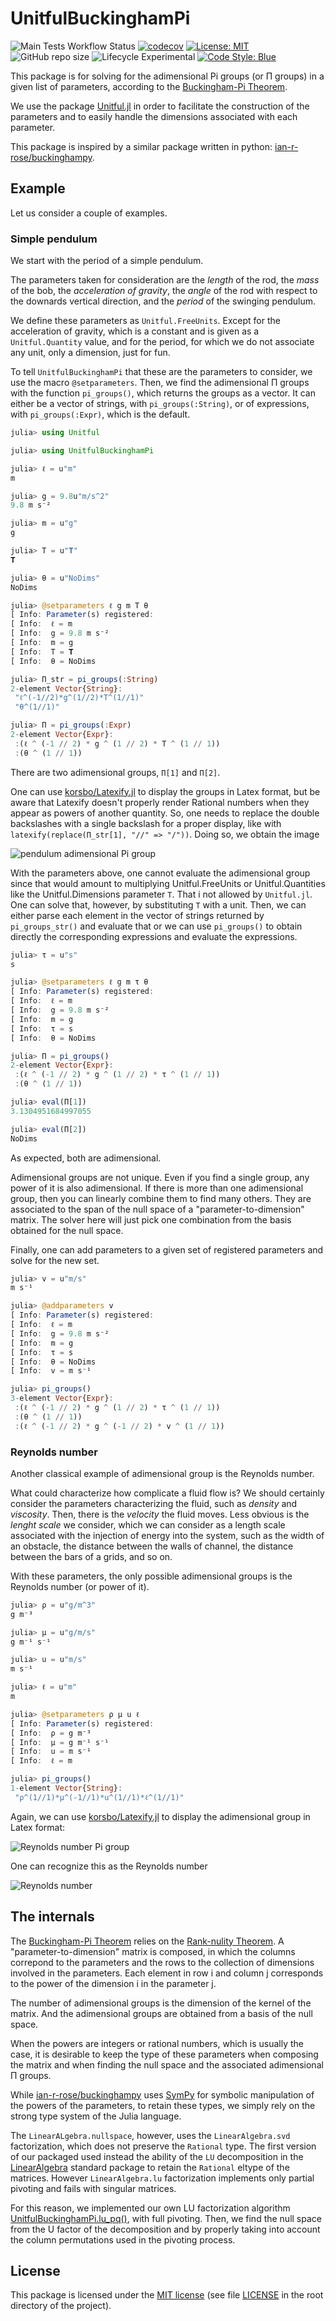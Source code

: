 # UnitfulBuckinghamPi

![Main Tests Workflow Status](https://github.com/rmsrosa/UnitfulBuckinghamPi.jl/workflows/CI/badge.svg) [![codecov](https://codecov.io/gh/rmsrosa/UnitfulBuckinghamPi.jl/branch/main/graph/badge.svg)](https://codecov.io/gh/rmsrosa/UnitfulBuckinghamPi.jl) [![License: MIT](https://img.shields.io/badge/License-MIT-yellow.svg)](https://opensource.org/licenses/MIT) ![GitHub repo size](https://img.shields.io/github/repo-size/rmsrosa/UnitfulCurrencies.jl) ![Lifecycle Experimental](https://img.shields.io/badge/lifecycle-experimental-orange) [![Code Style: Blue](https://img.shields.io/badge/code%20style-blue-4495d1.svg)](https://github.com/invenia/BlueStyle)

This package is for solving for the adimensional Pi groups (or Π groups) in a given list of parameters, according to the [Buckingham-Pi Theorem](https://en.wikipedia.org/wiki/Buckingham_π_theorem).

We use the package [Unitful.jl](https://github.com/PainterQubits/Unitful.jl) in order to facilitate the construction of the parameters and to easily handle the dimensions associated with each parameter.

This package is inspired by a similar package written in python: [ian-r-rose/buckinghampy](https://github.com/ian-r-rose/buckinghampy).

## Example

Let us consider a couple of examples.

### Simple pendulum

We start with the period of a simple pendulum.

The parameters taken for consideration are the *length* of the rod, the *mass* of the bob, the *acceleration of gravity*, the *angle* of the rod with respect to the downards vertical direction, and the *period* of the swinging pendulum.

We define these parameters as `Unitful.FreeUnits`. Except for the acceleration of gravity, which is a constant and is given as a `Unitful.Quantity` value, and for the period, for which we do not associate any unit, only a dimension, just for fun.

To tell `UnitfulBuckinghamPi` that these are the parameters to consider, we use the macro `@setparameters`. Then, we find the adimensional Π groups with the function `pi_groups()`, which returns the groups as a vector. It can either be a vector of strings, with `pi_groups(:String)`, or of expressions, with `pi_groups(:Expr)`, which is the default.

```julia
julia> using Unitful

julia> using UnitfulBuckinghamPi

julia> ℓ = u"m"
m

julia> g = 9.8u"m/s^2"
9.8 m s⁻²

julia> m = u"g"
g

julia> T = u"𝐓"
𝐓

julia> θ = u"NoDims"
NoDims

julia> @setparameters ℓ g m T θ
[ Info: Parameter(s) registered:
[ Info:  ℓ = m
[ Info:  g = 9.8 m s⁻²
[ Info:  m = g
[ Info:  T = 𝐓
[ Info:  θ = NoDims

julia> Π_str = pi_groups(:String)
2-element Vector{String}:
 "ℓ^(-1//2)*g^(1//2)*T^(1//1)"
 "θ^(1//1)"

julia> Π = pi_groups(:Expr)
2-element Vector{Expr}:
 :(ℓ ^ (-1 // 2) * g ^ (1 // 2) * T ^ (1 // 1))
 :(θ ^ (1 // 1)) 
```

There are two adimensional groups, `Π[1]` and `Π[2]`.

One can use [korsbo/Latexify.jl](https://github.com/korsbo/Latexify.jl) to display the groups in Latex format, but be aware that Latexify doesn't properly render Rational numbers when they appear as powers of another quantity. So, one needs to replace the double backslashes with a single backslash for a proper display, like with `latexify(replace(Π_str[1], "//" => "/"))`. Doing so, we obtain the image

![pendulum adimensional Pi group](img/pendulum_pi_group.png)

With the parameters above, one cannot evaluate the adimensional group since that would amount to multiplying Unitful.FreeUnits or Unitful.Quantities like the Unitful.Dimensions parameter `T`. That i not allowed by `Unitful.jl`. One can solve that, however, by substituting `T` with a unit. Then, we can either parse each element in the vector of strings returned by `pi_groups_str()` and evaluate that or we can use `pi_groups()` to obtain directly the corresponding expressions and evaluate the expressions.

```julia
julia> τ = u"s"
s

julia> @setparameters ℓ g m τ θ
[ Info: Parameter(s) registered:
[ Info:  ℓ = m
[ Info:  g = 9.8 m s⁻²
[ Info:  m = g
[ Info:  τ = s
[ Info:  θ = NoDims

julia> Π = pi_groups()
2-element Vector{Expr}:
 :(ℓ ^ (-1 // 2) * g ^ (1 // 2) * τ ^ (1 // 1))
 :(θ ^ (1 // 1))

julia> eval(Π[1])
3.1304951684997055

julia> eval(Π[2])
NoDims
```

As expected, both are adimensional.

Adimensional groups are not unique. Even if you find a single group, any power of it is also adimensional. If there is more than one adimensional group, then you can linearly combine them to find many others. They are associated to the span of the null space of a "parameter-to-dimension" matrix. The solver here will just pick one combination from the basis obtained for the null space.

Finally, one can add parameters to a given set of registered parameters and solve for the new set.

```julia
julia> v = u"m/s"
m s⁻¹

julia> @addparameters v
[ Info: Parameter(s) registered:
[ Info:  ℓ = m
[ Info:  g = 9.8 m s⁻²
[ Info:  m = g
[ Info:  τ = s
[ Info:  θ = NoDims
[ Info:  v = m s⁻¹

julia> pi_groups()
3-element Vector{Expr}:
 :(ℓ ^ (-1 // 2) * g ^ (1 // 2) * τ ^ (1 // 1))
 :(θ ^ (1 // 1))
 :(ℓ ^ (-1 // 2) * g ^ (-1 // 2) * v ^ (1 // 1))
```

### Reynolds number

Another classical example of adimensional group is the Reynolds number.

What could characterize how complicate a fluid flow is? We should certainly consider the parameters characterizing the fluid, such as *density* and *viscosity*. Then, there is the *velocity* the fluid moves. Less obvious is the *lenght scale* we consider, which we can consider as a length scale associated with the injection of energy into the system, such as the width of an obstacle, the distance between the walls of channel, the distance between the bars of a grids, and so on.

With these parameters, the only possible adimensional groups is the Reynolds number (or power of it).

```julia
julia> ρ = u"g/m^3"
g m⁻³

julia> μ = u"g/m/s"
g m⁻¹ s⁻¹

julia> u = u"m/s"
m s⁻¹

julia> ℓ = u"m"
m

julia> @setparameters ρ μ u ℓ
[ Info: Parameter(s) registered:
[ Info:  ρ = g m⁻³
[ Info:  μ = g m⁻¹ s⁻¹
[ Info:  u = m s⁻¹
[ Info:  ℓ = m

julia> pi_groups()
1-element Vector{String}:
 "ρ^(1//1)*μ^(-1//1)*u^(1//1)*ℓ^(1//1)"
```

Again, we can use [korsbo/Latexify.jl](https://github.com/korsbo/Latexify.jl) to display the adimensional group in Latex format:

![Reynolds number Pi group](img/reynoldsnumber_pi_group.png)

One can recognize this as the Reynolds number

![Reynolds number](img/reynoldsnumber.png)

## The internals

The [Buckingham-Pi Theorem](https://en.wikipedia.org/wiki/Buckingham_π_theorem) relies on the [Rank-nulity Theorem](https://en.wikipedia.org/wiki/Rank–nullity_theorem). A "parameter-to-dimension" matrix is composed, in which the columns correpond to the parameters and the rows to the collection of dimensions involved in the parameters. Each element in row i and column j corresponds to the power of the dimension i in the parameter j.

The number of adimensional groups is the dimension of the kernel of the matrix. And the adimensional groups are obtained from a basis of the null space.

When the powers are integers or rational numbers, which is usually the case, it is desirable to keep the type of these parameters when composing the matrix and when finding the null space and the associated adimensional Π groups.

While [ian-r-rose/buckinghampy](https://github.com/ian-r-rose/buckinghampy) uses [SymPy](https://www.sympy.org/en/index.html) for symbolic manipulation of the powers of the parameters, to retain these types, we simply rely on the strong type system of the Julia language.

The `LinearALgebra.nullspace`, however, uses the `LinearAlgebra.svd` factorization, which does not preserve the `Rational` type. The first version of our packaged used instead the ability of the `LU` decomposition in the [LinearAlgebra](https://docs.julialang.org/en/v1/stdlib/LinearAlgebra/) standard package to retain the `Rational` eltype of the matrices. However `LinearAlgebra.lu` factorization implements only partial pivoting and fails with singular matrices.

For this reason, we implemented our own LU factorization algorithm [UnitfulBuckinghamPi.lu_pq()](src/UnitfulBuckinghamPi.jl#L166), with full pivoting. Then, we find the null space from the U factor of the decomposition and by properly taking into account the column permutations used in the pivoting process.

## License

This package is licensed under the [MIT license](https://opensource.org/licenses/MIT) (see file [LICENSE](LICENSE) in the root directory of the project).
